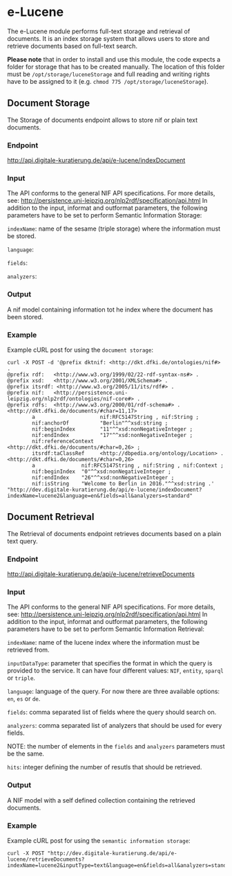# e-Lucene

The e-Lucene module performs full-text storage and retrieval of documents. It is an index storage system that allows users to store and retrieve documents based on full-text search.

**Please note** that in order to install and use this module, the code expects a folder for storage that has to be created manually. The location of this folder must be `/opt/storage/luceneStorage` and full reading and writing rights have to be assigned to it (e.g. `chmod 775 /opt/storage/luceneStorage`).

## Document Storage

The Storage of documents endpoint allows to store nif or plain text documents. 

### Endpoint

http://api.digitale-kuratierung.de/api/e-lucene/indexDocument

### Input
The API conforms to the general NIF API specifications. For more details, see: http://persistence.uni-leipzig.org/nlp2rdf/specification/api.html
In addition to the input, informat and outformat parameters, the following parameters have to be set to perform Semantic Information Storage:  

`indexName`: name of the sesame (triple storage) where the information must be stored.

`language`: 

`fields`: 

`analyzers`: 

### Output
A nif model containing information tot he index where the document has been stored.

### Example

Example cURL post for using the `document storage`:

```
curl -X POST -d '@prefix dktnif: <http://dkt.dfki.de/ontologies/nif#> .
@prefix rdf:   <http://www.w3.org/1999/02/22-rdf-syntax-ns#> .
@prefix xsd:   <http://www.w3.org/2001/XMLSchema#> .
@prefix itsrdf: <http://www.w3.org/2005/11/its/rdf#> .
@prefix nif:   <http://persistence.uni-leipzig.org/nlp2rdf/ontologies/nif-core#> .
@prefix rdfs:  <http://www.w3.org/2000/01/rdf-schema#> .
<http://dkt.dfki.de/documents/#char=11,17>
        a                     nif:RFC5147String , nif:String ;
        nif:anchorOf          "Berlin"^^xsd:string ;
        nif:beginIndex        "11"^^xsd:nonNegativeInteger ;
        nif:endIndex          "17"^^xsd:nonNegativeInteger ;
        nif:referenceContext  <http://dkt.dfki.de/documents/#char=0,26> ;
        itsrdf:taClassRef     <http://dbpedia.org/ontology/Location> .
<http://dkt.dfki.de/documents/#char=0,26>
        a               nif:RFC5147String , nif:String , nif:Context ;
        nif:beginIndex  "0"^^xsd:nonNegativeInteger ;
        nif:endIndex    "26"^^xsd:nonNegativeInteger ;
        nif:isString    "Welcome to Berlin in 2016."^^xsd:string .' "http://dev.digitale-kuratierung.de/api/e-lucene/indexDocument?indexName=lucene2&language=en&fields=all&analyzers=standard"
```

## Document Retrieval

The Retrieval of documents endpoint retrieves documents based on a plain text query. 

### Endpoint

http://api.digitale-kuratierung.de/api/e-lucene/retrieveDocuments

### Input
The API conforms to the general NIF API specifications. For more details, see: http://persistence.uni-leipzig.org/nlp2rdf/specification/api.html
In addition to the input, informat and outformat parameters, the following parameters have to be set to perform Semantic Information Retrieval:  

`indexName`: name of the lucene index where the information must be retrieved from.

`inputDataType`: parameter that specifies the format in which the query is provided to the service. It can have four different values: `NIF`, `entity`, `sparql` or `triple`.

`language`: language of the query. For now there are three available options: `en`, `es` or `de`.

`fields`: comma separated list of fields where the query should search on.

`analyzers`: comma separated list of analyzers that should be used for every fields. 

NOTE: the number of elements in the `fields` and `analyzers` parameters must be the same.

`hits`: integer defining the number of resutls that should be retrieved.

### Output
A NIF model with a self defined collection containing the retrieved documents.

### Example
Example cURL post for using the `semantic information storage`:  

```
curl -X POST "http://dev.digitale-kuratierung.de/api/e-lucene/retrieveDocuments?indexName=lucene2&inputType=text&language=en&fields=all&analyzers=standard&hits=50"
```
